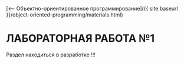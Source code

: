[⟵ Объектно-ориентированное программирование]({{ site.baseurl }}/object-oriented-programming/materials.html)

# ЛАБОРАТОРНАЯ РАБОТА №1

Раздел находиться в разработке !!!
